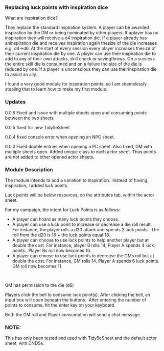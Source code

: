 <h3>Replacing luck points with inspiration dice</h3>
What are inspiration dice?

They replace the standard inspiration system.
A player can be awarded inspiration by the DM or being nominated by other players.
If aplayer has no inspiration they will receive a d4 inspiration die.
If a player already has aninspiration die and receives inspiration again thesize of the die increases e.g. d4→d6.
At the start of every session every player increases thesize of their current inspiration die by one.
A player can use their inspiration die to add to any of their own attacks, skill check or savingthrows.
On a success the entire skill die is consumed and on a failure the size of the die is reduced by one.
If a player is unconscious they can use theirinspiration die to assist an ally.

I found a very good module for inspiration points, so I am shamelessly stealing that to learn how to make my first module.


<h3>Updates</h3>
<p>
  0.0.6
 Fixed and issue with multiple sheets open and consuming points between the two sheets. 
</p>
<p>
  0.0.5
 fixed for new Tidy5eSheet.
</p>
<p>
  0.0.4
 fixed console error when opening an NPC sheet.
</p>
<p>
  0.0.3
 Fixed double entries when opening a PC sheet.
 Also fixed, GM with multiple sheets open. Added unique class to each actor sheet. Thus points are not added to other opened actor sheets.
</p>

<h3>Module Description</h3>
<p>The module intends to add a variation to inspiration.&nbsp; Instead of having inspiration, I added luck points.&nbsp;&nbsp;</p>
<p>Luck points will be below resources, on the attributes tab, within the actor sheet.&nbsp;</p>
<p>For my campaign, the intent for Luck Points is as follows:</p>
<ul>
<li>A player can hoard as many luck points they choose.&nbsp;</li>
<li>A player can use a luck point to increase or decrease a die roll result.&nbsp; For instance, the player rolls a d20 attack and spends 2 luck points.&nbsp; The roll from the d20 is 16 + the luck points equal 18.</li>
<li>A player can choose to use luck points to help another player but at double the cost. For instance, player B rolls 14, Player A spends 4 luck points.&nbsp; Player Bs roll now becomes 16.&nbsp;</li>
<li>A player can choose to use luck points to decrease the GMs roll but at double the cost. For instance, GM rolls 14, Player A spends 6 luck points. GM roll now becomes 11.</li>
</ul>
<p>&nbsp;</p>
<p>GM has permission to the die (d6)</p>
<p>Players click the bell to consume luck point(s). After clicking the bell, an input box will open beneath the buttons.&nbsp; After entering the number of points to consume, hit the enter key on your keyboard.&nbsp;</p>
<p>Both the GM roll and Player consumption will send a chat message.&nbsp;&nbsp;</p>

<h3>NOTE:</h3>
<p>This has only been tested and used with Tidy5eSheet and the default actor sheet, with DND5e.</p>
